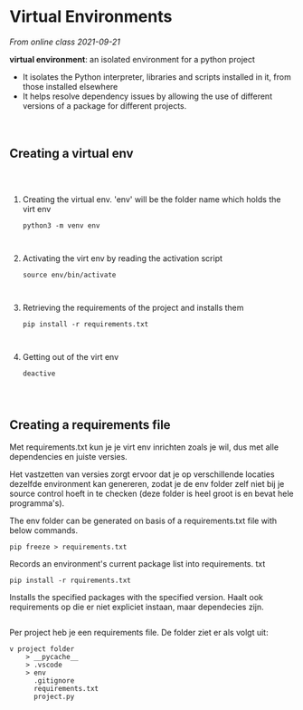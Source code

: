 # Virtual Environments
*From online class 2021-09-21*
` `  
` `  
**virtual environment**:  an isolated environment for a python project


- It isolates the Python interpreter, libraries and scripts installed in it, from those installed elsewhere
- It helps resolve dependency issues by allowing the use of different versions of a package for different projects.  
` `  
` ` 
` `  
## Creating a virtual env  
` `  
` `  
1. Creating the virtual env. 'env' will be the folder name which holds the virt env  
    ```
    python3 -m venv env 
    ```
` `  

2. Activating the virt env by reading the activation script 
` `  
    ```
    source env/bin/activate
    ```

` ` 

3. Retrieving the requirements of the project and installs them 
    ```
    pip install -r requirements.txt
    ```
` `
 
4. Getting out of the virt env  
    ```
    deactive
    ````
    ` `  
    ` `  

## Creating a requirements file

Met requirements.txt kun je je virt env inrichten zoals je wil, dus met alle dependencies en juiste versies.

Het vastzetten van versies zorgt ervoor dat je op verschillende locaties dezelfde environment kan genereren, zodat je de env folder zelf niet bij je source control hoeft in te checken (deze folder is heel groot is en bevat hele programma's).

The env folder can be generated on basis of a requirements.txt file with below commands. 
```
pip freeze > requirements.txt
```
Records an environment's current package list into requirements. txt
``` 
pip install -r rquirements.txt
```
Installs the specified packages with the specified version. 
Haalt ook requirements op die er niet expliciet instaan, maar dependecies zijn.  

` `  
Per project heb je een requirements file. 
De folder ziet er als volgt uit:
```
v project folder
    > __pycache__
    > .vscode
    > env
      .gitignore
      requirements.txt
      project.py
```
